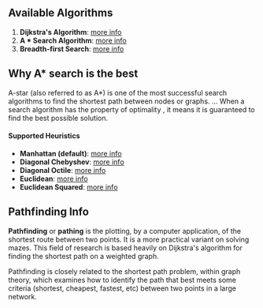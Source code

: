## Available Algorithms

1. **Dijkstra's Algorithm**: [more info](https://en.wikipedia.org/wiki/Dijkstra%27s_algorithm)
2. **A \* Search Algorithm**: [more info](https://en.wikipedia.org/wiki/A*_search_algorithm)
3. **Breadth-first Search**: [more info](https://en.wikipedia.org/wiki/Breadth-first_search)

## Why A\* search is the best

A-star (also referred to as A\*) is one of the most successful search algorithms to find the shortest path between nodes or graphs. ... When a search algorithm has the property of optimality , it means it is guaranteed to find the best possible solution.

#### Supported Heuristics

- **Manhattan (default)**: [more info](http://theory.stanford.edu/~amitp/GameProgramming/Heuristics.html#manhattan-distance)
- **Diagonal Chebyshev**: [more info](http://theory.stanford.edu/~amitp/GameProgramming/Heuristics.html#diagonal-distance)
- **Diagonal Octile**: [more info](http://theory.stanford.edu/~amitp/GameProgramming/Heuristics.html#diagonal-distance)
- **Euclidean**: [more info](http://theory.stanford.edu/~amitp/GameProgramming/Heuristics.html#euclidean-distance)
- **Euclidean Squared**: [more info](http://theory.stanford.edu/~amitp/GameProgramming/Heuristics.html#euclidean-distance-squared)

## Pathfinding Info

**Pathfinding** or **pathing** is the plotting, by a computer application, of the shortest route between two points. It is a more practical variant on solving mazes. This field of research is based heavily on Dijkstra's algorithm for finding the shortest path on a weighted graph.

Pathfinding is closely related to the shortest path problem, within graph theory, which examines how to identify the path that best meets some criteria (shortest, cheapest, fastest, etc) between two points in a large network.
